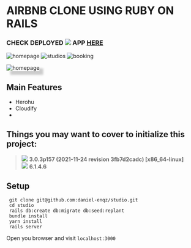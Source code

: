 # AIRBNB CLONE USING RUBY ON RAILS
### CHECK DEPLOYED <img src="https://img.shields.io/badge/Heroku-430098?style=for-the-badge&logo=heroku&logoColor=white"> APP [HERE](https://studiofy-now.herokuapp.com/)

![homepage](https://user-images.githubusercontent.com/72522628/158201654-5393ee70-9e3c-4bca-b81e-a5815ec490f7.png)
![studios](https://user-images.githubusercontent.com/72522628/158202967-3f0ce9b9-e2fd-49d0-8a44-2e311f0e23da.png)
![booking](https://user-images.githubusercontent.com/72522628/158202974-d2d8c39f-290f-4258-9ef8-6bc4539cdeeb.png)



<img src="https://user-images.githubusercontent.com/72522628/158201654-5393ee70-9e3c-4bca-b81e-a5815ec490f7.png" alt="homepage" style="box-shadow: 10px 10px 5px #ccc"/>



## Main Features
- Herohu
- Cloudify
-

## Things you may want to cover to initialize this project:
> <img src="https://img.shields.io/badge/Ruby-CC342D?style=for-the-badge&logo=ruby&logoColor=white"> <strong> 3.0.3p157 (2021-11-24 revision 3fb7d2cadc) [x86_64-linux]</strong><br>
> <img src="https://img.shields.io/badge/Ruby_on_Rails-CC0000?style=for-the-badge&logo=ruby-on-rails&logoColor=white"> <strong> 6.1.4.6 </strong>
## Setup

```shell
 git clone git@github.com:daniel-enqz/studio.git
 cd studio
 rails db:create db:migrate db:seed:replant
 bundle install
 yarn install
 rails server
```
Open you browser and visit `localhost:3000`
